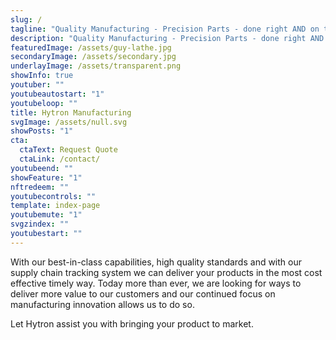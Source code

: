 ```yaml
---
slug: /
tagline: "Quality Manufacturing - Precision Parts - done right AND on time"
description: "Quality Manufacturing - Precision Parts - done right AND on time"
featuredImage: /assets/guy-lathe.jpg
secondaryImage: /assets/secondary.jpg
underlayImage: /assets/transparent.png
showInfo: true
youtuber: ""
youtubeautostart: "1"
youtubeloop: ""
title: Hytron Manufacturing
svgImage: /assets/null.svg
showPosts: "1"
cta:
  ctaText: Request Quote
  ctaLink: /contact/
youtubeend: ""
showFeature: "1"
nftredeem: ""
youtubecontrols: ""
template: index-page
youtubemute: "1"
svgzindex: ""
youtubestart: ""
---
```


<p>With our best-in-class capabilities, high quality standards and with our supply chain tracking system we can deliver your products in the most cost effective timely way. Today more than ever, we are looking for ways to deliver more value to our customers and our continued focus on manufacturing innovation allows us to do so.</p>

<p>Let Hytron assist you with bringing your product to market.</p>